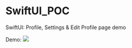 # SwiftUI_POC
SwiftUI: Profile, Settings &amp; Edit Profile page demo

Demo:
![](https://github.com/rahul-mayani-globant/SwiftUI_POC/blob/main/POC.gif)

